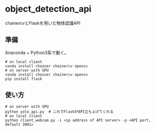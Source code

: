 # object_detection_api
chainercvとFlaskを用いた物体認識API

## 準備
Anaconda + Python3系で動く。
```
# on local client
conda install chainer chainercv opencv
# on server with GPU
conda install chainer chainercv opencv
pip install flask
```

## 使い方
```
# on server with GPU
python yolo_api.py  # これでFlaskがAPI立ち上げてくれる
# on local client
python client_webcam.py -i <ip address of API server> -p <API port, default 3001>
```